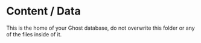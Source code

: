 # Content / Data

This is  the home of your Ghost database, do not overwrite this folder or any of the files inside of it.
